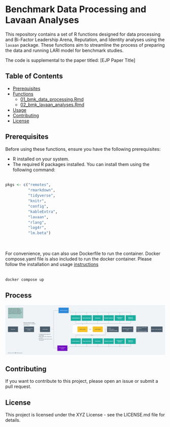 # Benchmark Data Processing and Lavaan Analyses

This repository contains a set of R functions designed for data processing and Bi-Factor Leadership Arena, Reputation, and Identity analyses using the `lavaan` package. These functions aim to streamline the process of preparing the data and running LARI model for benchmark studies. 

The code is supplemental to the paper titled: [EJP Paper Title]

## Table of Contents
- [Prerequisites](#prerequisites)
- [Functions](#functions)
  - [01_bmk_data_processing.Rmd](#01_bmk_data_processingRmd)
  - [02_bmk_lavaan_analyses.Rmd](#02_bmk_lavaan_analysesRmd)
- [Usage](#usage)
- [Contributing](#contributing)
- [License](#license)

## Prerequisites

Before using these functions, ensure you have the following prerequisites:

- R installed on your system.
- The required R packages installed. You can install them using the following command:

```R

pkgs <- c("remotes", 
		  "rmarkdown", 
		  "tidyverse", 
		  "knitr", 
		  "config", 
		  "kableExtra", 
		  "lavaan", 
		  "rlang", 
		  "log4r", 
		  "lm.beta")




```

For convenience, you can also use Dockerfile to run the container. Docker compose.yaml file is also included to run the docker container. Please follow the installation and usage [instructions](https://docs.docker.com/get-started/08_using_compose/)

```R

docker compose up

```

## Process

![Process map](images/Process-map.png?raw=true)

## Contributing
If you want to contribute to this project, please open an issue or submit a pull request.

## License
This project is licensed under the XYZ License - see the LICENSE.md file for details.
